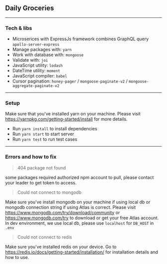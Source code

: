 ## Daily Groceries

---

### Tech & libs

-   Microserices with ExpressJs framework combines GraphQL query `apollo-server-express`
-   Manage packages with: `yarn`
-   Work with database with: `mongoose`
-   Validate with: `joi`
-   JavaScript utility: `lodash`
-   DateTime utility: `moment`
-   JavaScript compiler: `babel`
-   Cursor pagination: `honey-pager` / `mongoose-paginate-v2` / `mongoose-aggregate-paginate-v2`

---

### Setup

Make sure that you've installed yarn on your machine. Please visit https://yarnpkg.com/getting-started/install for more details.

-   Run `yarn install` to install dependencies
-   Run `yarn start` to start server
-   Run `yarn test` to run test cases

---

### Errors and how to fix

> 404 package not found

some packages required authorized npm account to pull, please contact your leader to get token to access.

> Could not connect to mongodb

Make sure you've install mongodb on your machine if using local db or mongodb connection string if using Atlas is correct.
Please visit https://www.mongodb.com/try/download/community or https://www.mongodb.com/try to download or get your free Atlas account.
In dev environment, we use local db, please use `localhost` for `DB_HOST` in `.env`

> Could not connect to redis

Make sure you've installed redis on your device. Go to https://redis.io/docs/getting-started/installation/ for installation details and how to use.
